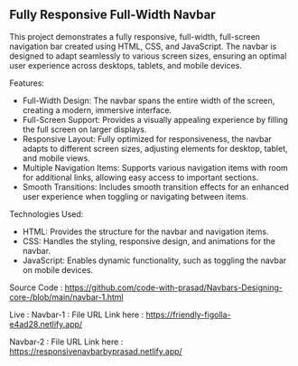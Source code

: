 Fully Responsive Full-Width Navbar
-----------------------------------
This project demonstrates a fully responsive, full-width, full-screen navigation bar created using HTML, CSS, and JavaScript. The navbar is designed to adapt seamlessly to various screen sizes, ensuring an optimal user experience across desktops, tablets, and mobile devices.

Features:
* Full-Width Design: The navbar spans the entire width of the screen, creating a modern, immersive interface.
* Full-Screen Support: Provides a visually appealing experience by filling the full screen on larger displays.
* Responsive Layout: Fully optimized for responsiveness, the navbar adapts to different screen sizes, adjusting elements for desktop, tablet, and mobile views.
* Multiple Navigation Items: Supports various navigation items with room for additional links, allowing easy access to important sections.
* Smooth Transitions: Includes smooth transition effects for an enhanced user experience when toggling or navigating between items.

Technologies Used:
* HTML: Provides the structure for the navbar and navigation items.
* CSS: Handles the styling, responsive design, and animations for the navbar.
* JavaScript: Enables dynamic functionality, such as toggling the navbar on mobile devices.

Source Code : https://github.com/code-with-prasad/Navbars-Designing-core-/blob/main/navbar-1.html

Live : Navbar-1 : File URL Link here : https://friendly-figolla-e4ad28.netlify.app/

Navbar-2 : File URL Link here : https://responsivenavbarbyprasad.netlify.app/
